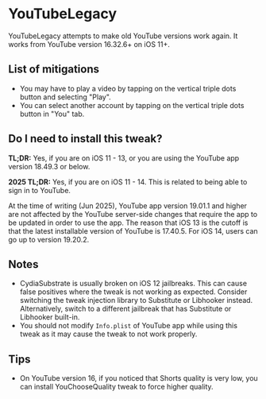 # YouTubeLegacy

YouTubeLegacy attempts to make old YouTube versions work again. It works from YouTube version 16.32.6+ on iOS 11+.

## List of mitigations

- You may have to play a video by tapping on the vertical triple dots button and selecting "Play".
- You can select another account by tapping on the vertical triple dots button in "You" tab.

## Do I need to install this tweak?

**TL;DR:** Yes, if you are on iOS 11 - 13, or you are using the YouTube app version 18.49.3 or below.

**2025 TL;DR:** Yes, if you are on iOS 11 - 14. This is related to being able to sign in to YouTube.

At the time of writing (Jun 2025), YouTube app version 19.01.1 and higher are not affected by the YouTube server-side changes that require the app to be updated in order to use the app. The reason that iOS 13 is the cutoff is that the latest installable version of YouTube is 17.40.5. For iOS 14, users can go up to version 19.20.2.

## Notes

- CydiaSubstrate is usually broken on iOS 12 jailbreaks. This can cause false positives where the tweak is not working as expected. Consider switching the tweak injection library to Substitute or Libhooker instead. Alternatively, switch to a different jailbreak that has Substitute or Libhooker built-in.
- You should not modify `Info.plist` of YouTube app while using this tweak as it may cause the tweak to not work properly.

## Tips

- On YouTube version 16, if you noticed that Shorts quality is very low, you can install YouChooseQuality tweak to force higher quality.
